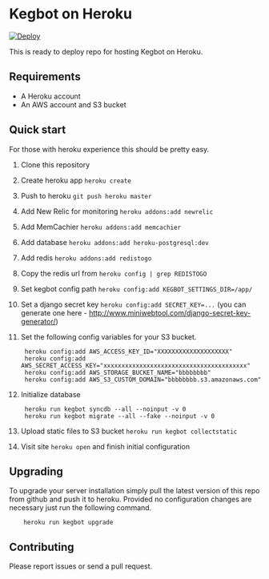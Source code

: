 # Kegbot on Heroku

[![Deploy](https://www.herokucdn.com/deploy/button.png)](https://heroku.com/deploy)

This is ready to deploy repo for hosting Kegbot on Heroku.

## Requirements

* A Heroku account
* An AWS account and S3 bucket

## Quick start

For those with heroku experience this should be pretty easy.

1. Clone this repository
1. Create heroku app `heroku create`
1. Push to heroku `git push heroku master`
1. Add New Relic for monitoring `heroku addons:add newrelic`
1. Add MemCachier `heroku addons:add memcachier`
1. Add database `heroku addons:add heroku-postgresql:dev`
1. Add redis `heroku addons:add redistogo`
1. Copy the redis url from `heroku config | grep REDISTOGO`
1. Set kegbot config path `heroku config:add KEGBOT_SETTINGS_DIR=/app/`
1. Set a django secret key `heroku config:add SECRET_KEY=...` (you can generate one here - http://www.miniwebtool.com/django-secret-key-generator/)
1. Set the following config variables for your S3 bucket.

        heroku config:add AWS_ACCESS_KEY_ID="XXXXXXXXXXXXXXXXXXXX"
        heroku config:add AWS_SECRET_ACCESS_KEY="xxxxxxxxxxxxxxxxxxxxxxxxxxxxxxxxxxxxxxxx"
        heroku config:add AWS_STORAGE_BUCKET_NAME="bbbbbbbb"
        heroku config:add AWS_S3_CUSTOM_DOMAIN="bbbbbbbb.s3.amazonaws.com"

1. Initialize database

        heroku run kegbot syncdb --all --noinput -v 0
        heroku run kegbot migrate --all --fake --noinput -v 0

1. Upload static files to S3 bucket `heroku run kegbot collectstatic`
1. Visit site `heroku open` and finish initial configuration

## Upgrading

To upgrade your server installation simply pull the latest version of this repo from github
and push it to heroku. Provided no configuration changes are necessary just run the
following command.

        heroku run kegbot upgrade

## Contributing

Please report issues or send a pull request.

